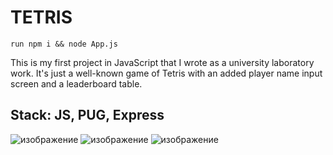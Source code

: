 # TETRIS
```
run npm i && node App.js
```
This is my first project in JavaScript that I wrote as a university laboratory work. It's just a well-known game of Tetris with an added player name input screen and a leaderboard table.

## Stack: JS, PUG, Express

![изображение](https://github.com/galinaOkhotnikova/tetris/assets/71720610/1c4ba320-39db-493e-8d9f-54fbd9844c9c)
![изображение](https://github.com/galinaOkhotnikova/tetris/assets/71720610/5fe2fc45-a1d5-4839-af1b-0c506203ca9b)
![изображение](https://github.com/galinaOkhotnikova/tetris/assets/71720610/e481bdb7-411e-447e-abeb-ac3953cb3874)


